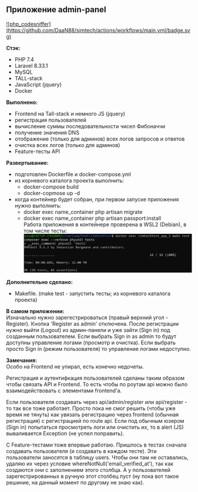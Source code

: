 <h2>Приложение admin-panel</h2>  
<a href="https://github.com/DaaN88/simtech/actions/workflows/main.yml">![php_сodesniffer](https://github.com/DaaN88/simtech/actions/workflows/main.yml/badge.svg)</a>

<b>Стэк:</b>  
 - PHP 7.4
 - Laravel 8.33.1
 - MySQL
 - TALL-stack
 - JavaScript (jquery)
 - Docker

<b>Выполнено:</b>
- Frontend на Tall-stack и немного JS (jquery)
- регистрация пользователей
- вычисление суммы последовательности чисел Фибоначчи
- получение значения DNS
- отображение (только для админов) всех логов запросов и ответов
- очистка всех логов (только для админов)
- Feature-тесты API

<b>Развертывание:</b>
- подготовлен Dockerfile и docker-compose.yml
- из корневого каталога проекта выполнить:
    - docker-compose build  
    - docker-copmose up -d  
- когда контейнер будет собран, при первом запуске приложения нужно выполнить:
    - docker exec name_container php artisan migrate  
    - docker exec name_container php artisan passport:install  
      Работа приложения в контейнере проверена в WSL2 (Debian), в том числе тесты:  
      ![img.png](img.png)
      
<b>Дополнительно сделано: </b>
 - Makefile. (make test - запустить тесты; из корневого каталога проекта)

<b>В самом приложении:</b>  
Изначально нужно зарегестрироваться (правый верхний угол - Register).
Кнопка 'Register as admin' отключена.
После регистрации нужно выйти (Logout) из админ-панели и уже зайти (Sign in) под созданным пользователем.
Если выбрать Sign in as admin то будут доступны управление логами (просмотр и очистка).
Если выбрать просто Sign in (режим пользователя) то управление логами недоступно.

<b>Замечания:</b>  
Особо на Frontend не упирал, есть конечно недочеты.  

Регистрация и аутентифкация пользователей сделаны таким образом чтобы связать API и Frontend. То есть чтобы по роутам api можно было
взаимодействовать с элементами frontend'а.  

Если пользователя создавать через api/admin/register или api/register - то так все тоже работает. Просто пока не смог решить (чтобы уже время
не тянуть) как увязать регистрацию через frontend (обычная регистрация) с регистрацией по route api.
Если под обычным юзером (Sign in) попытаться просмотреть логи или очистить их, то в alert (JS) вываливается Exception (не успел поправить).  

С Feature-тестами тоже впервые работаю. Пришлось в тестах сначала создавать пользователя (и создавать в каждом тесте). Эти пользователи
заносятся в таблицу users. Чтобы они там не оставались, удаляю их через условие whereNotNull('email_verified_at'), так как создаются они с заполнением этого столбца.
А у пользователей зарегестрированных в ручную этот столбец пуст (ну пока вот такое решиние, на данный момент по другому не знаю как).
